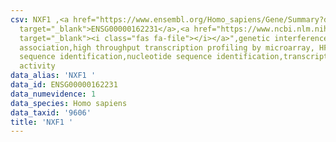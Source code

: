 ```yaml
---
csv: NXF1 ,<a href="https://www.ensembl.org/Homo_sapiens/Gene/Summary?db=core;g=ENSG00000162231"
  target="_blank">ENSG00000162231</a>,<a href="https://www.ncbi.nlm.nih.gov/pubmed/28369544"
  target="_blank"><i class="fas fa-file"></i></a>",genetic interference,functional
  association,high throughput transcription profiling by microarray, HF73 cells,nucleotide
  sequence identification,nucleotide sequence identification,transcriptional regulation,down-regulates
  activity
data_alias: 'NXF1 '
data_id: ENSG00000162231
data_numevidence: 1
data_species: Homo sapiens
data_taxid: '9606'
title: 'NXF1 '
---
```

